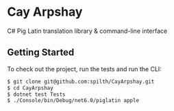 # Cay Arpshay

C# Pig Latin translation library & command-line interface

## Getting Started

To check out the project, run the tests and run the CLI:

```bash
$ git clone git@github.com:spilth/CayArpshay.git
$ cd CayArpshay
$ dotnet test Tests
$ ./Console/bin/Debug/net6.0/piglatin apple
```
